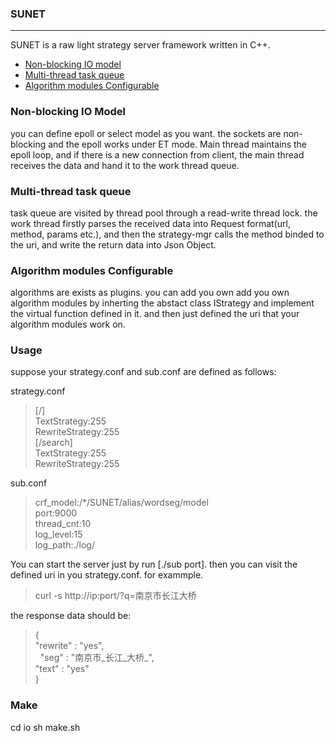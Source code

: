 ### SUNET
------------------
SUNET is a raw light strategy server framework written in C++.

- [Non-blocking IO model](#non-blocking-io-model)
- [Multi-thread task queue](#multi-thread-task-queue)
- [Algorithm modules Configurable](#algorithm-modules-configurable)


### Non-blocking IO Model

you can define epoll or select model as you want. the sockets are non-blocking and the epoll works under ET mode. Main thread maintains the epoll loop, and if there is a new connection from client, the main thread receives the data and hand it to the work thread queue.

### Multi-thread task queue

task queue are visited by thread pool through a read-write thread lock. the work thread firstly parses the received data into Request format(url, method, params etc.), and then the strategy-mgr calls the method binded to the uri, and write the return data into Json Object.

### Algorithm modules Configurable

algorithms are exists as plugins. you can add you own add you own algorithm modules by inherting  the abstact class IStrategy and implement the virtual function defined in it. and then just defined the uri that your algorithm modules work on. 

### Usage

suppose your strategy.conf and sub.conf are defined as follows:

strategy.conf
> [/]  </br>
TextStrategy:255 </br>
RewriteStrategy:255 </br>
[/search] </br>
TextStrategy:255 </br>
RewriteStrategy:255 </br>

sub.conf
> crf_model:/*/SUNET/alias/wordseg/model </br>
port:9000 </br>
thread_cnt:10 </br>
log_level:15 </br>
log_path:./log/ </br>

You can start the server just by run [./sub port]. then you can visit the defined uri in you strategy.conf. for exammple.

> curl -s http://ip:port/?q=南京市长江大桥 

the response data should be:

> {  </br>
   "rewrite" : "yes",  </br>
   "seg" : "南京市_长江_大桥_",  </br>
   "text" : "yes"   </br>
}

### Make

cd io
sh make.sh



